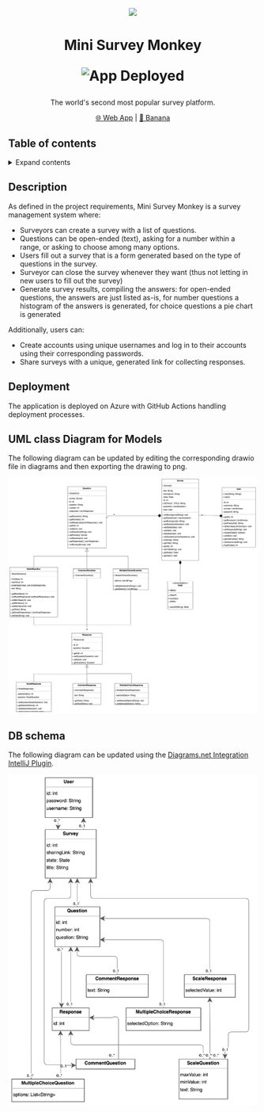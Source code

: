 <p align="center">
<img src="https://upload.wikimedia.org/wikipedia/commons/9/93/Typing_monkey_768px.png" height="150">
</p>
<h1 align="center">
Mini Survey Monkey

![App Deployed](https://github.com/JackieSL1/mini-survey-monkey/actions/workflows/main_mini-survey-monkey.yml/badge.svg)
  
</h1>

<p align="center">
The world's second most popular survey platform.
<p>

<p align="center">
<a href="https://mini-survey-monkey-eyd6fhfyesf6ezay.canadaeast-01.azurewebsites.net/">🌐 Web App</a> |
<a href="https://mini-survey-monkey-eyd6fhfyesf6ezay.canadaeast-01.azurewebsites.net/banana">🍌 Banana</a>
</p>

## Table of contents

<details>
<summary>Expand contents</summary>

- [Description](#description)
- [Deployment](#deployment)
- [UML class Diagram](#uml-class-diagram-for-models)
- [DB schema](#db-schema)

</details>

## Description
As defined in the project requirements, Mini Survey Monkey is a survey management system where:
* Surveyors can create a survey with a list of questions.
* Questions can be open-ended (text), asking for a number within a range, or asking to choose among many options.
* Users fill out a survey that is a form generated based on the type of questions in the survey.
* Surveyor can close the survey whenever they want (thus not letting in new users to fill out the survey)
* Generate survey results, compiling the answers: for open-ended questions, the answers are just listed as-is, for number questions a histogram of the answers is generated, for choice questions a pie chart is generated

Additionally, users can:
* Create accounts using unique usernames and log in to their accounts using their corresponding passwords.
* Share surveys with a unique, generated link for collecting responses.

## Deployment
The application is deployed on Azure with GitHub Actions handling deployment processes.

## UML class Diagram for Models
The following diagram can be updated by editing the corresponding drawio file in diagrams and then exporting the drawing
to png.

![UML class Diagram for Models](diagrams/models-class-diagrams-final.png)

## DB schema
The following diagram can be updated using the [Diagrams.net Integration IntelliJ Plugin](https://plugins.jetbrains.com/plugin/15635-diagrams-net-integration).

![DB schema](diagrams/db-schema-milestone-2.png)

